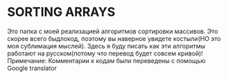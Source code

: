 # SORTING ARRAYS

Это папка с моей реализацией алгоритмов сортировки массивов. Это скорее всего быдлокод, поэтому вы наверное увидете костыли(НО это моя сублимация мыслей). Здесь я буду писать как эти алгоритмы работают на русском(потому что перевод будет совсем кривой)! 
Примечание:
Комментарии к кодам были переведены с помощью Google translator
